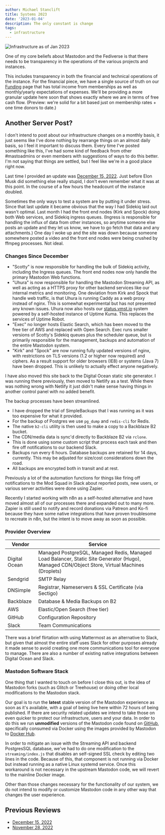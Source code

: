 ```yaml
---
author: Michael Stanclift
title: Systems 2023
date: '2023-01-04'
description: The only constant is change
tags:
  - infrastructure
---
```


![Infrastructure as of Jan 2023](https://cdn.vmst.io/docs/vmstio-simple-jan23-round.png "Infrastructure as of Jan 2023")

One of my core beliefs about Mastodon and the Fediverse is that there needs to be transparency in the operations of the various projects and instances.

This includes transparency in both the financial and technical operations of the instance. For the financial piece, we have a single source of truth on our [Funding](/funding) page that has total income from memberships as well as monthly/yearly expectations of expenses. We'll be providing a more granular update here soon that shows exactly where we are in terms of free cash flow. (Preview: we're solid for a bit based just on membership rates + one time donors to date.)

## Another Server Post?

I don't intend to post about our infrastructure changes on a monthly basis, it just seems like I've done nothing by rearrange things on an almost daily basis, so I feel it important to discuss them.
Every time I've posted something like this, I've had some kind of feedback from other #mastoadmins or even members with suggestions of ways to do this better. I'm not saying that things are settled, but I feel like we're in a good place right now.

Last time I provided an update was [December 15, 2022](/post/2022/12/infrastructure-updates/).
Just before Elon Musk did something else really stupid, I don't even remember what it was at this point.
In the course of a few hours the headcount of the instance doubled.

Sometimes the only ways to test a system are by putting it under stress.
Since that last update it became obvious that the way I had Sidekiq laid out wasn't optimal.
Last month I had the front end nodes (Kirk and Spock) doing both Web services, and Sidekiq ingress queues.
(Ingress is responsible for handling the influx of data from other instances, so anytime someone else posts an update and they let us know, we have to go fetch that data and any attachments.)
One day I woke up and the site was down because someone somewhere posted a video and the front end nodes were being crushed by ffmpeg processes.
Not ideal.

### Changes Since December

- "Scotty" is now responsible for handling the bulk of Sidekiq activity, including the Ingress queues. The front end nodes now only handle the primary Mastodon Web functions.
- "Uhura" is now responsible for handling the Mastodon Streaming API, as well as acting as a HTTPS proxy for other backend services like our internal metrics and monitoring. One deviation from Kirk and Spock that handle web traffic, is that Uhura is running Caddy as a web proxy instead of nginx. This is somewhat experimental but has not presented any known issues. Uhura now also hosts our [status.vmst.io](https://status.vmst.io) system powered by a self-hosted instance of Uptime Kuma. This replaces the services of Uptime Robot.
- "Exec" no longer hosts Elastic Search, which has been moved to the free tier of AWS and replaced with Open Search. Exec runs smaller versions of Scotty's Sidekiq queues plus the scheduler queue, but is primarily responsible for the management, backups and automation of the entire Mastodon system.
- "Kirk" and "Spock" are now running fully updated versions of nginx, with restrictions on TLS versions (1.2 or higher now required) and ciphers. As a result support for older browsers (IE8) or systems (Java 7) have been dropped. This is unlikely to actually effect anyone negatively.

I have also moved this site back to the Digital Ocean static site generator.
I was running there previously, then moved to Netlify as a test.
While there was nothing wrong with Netlify it just didn't make sense having things in another control panel with no added benefit.

The backup processes have been streamlined.

- I have dropped the trial of SimpleBackups that I was running as it was too expensive for what it provided.
- For the backup of Postgres we use `pg_dump` and `redis-cli` for Redis.
- The native `b2-cli` utility is then used to make a copy to a Backblaze B2 bucket.
- The CDN/media data is sync'd directly to Backblaze B2 via `rclone`.
- This is done using some custom script that process each task and then fire off notifications to our backend Slack.
- Backups run every 6 hours. Database backups are retained for 14 days, currently. This may be adjusted for size/cost considerations down the road.
- All backups are encrypted both in transit and at rest.

Previously a lot of the automation functions for things like firing off notifications to the Mod Squad in Slack about reported posts, new users, or various server activities were done using Zapier.

Recently I started working with n8n as a self-hosted alternative and have moved almost all of our processes there and expanded out to many more.
Zapier is still used to notify and record donations via Patreon and Ko-fi because they have some native integrations that have proven troublesome to recreate in n8n, but the intent is to move away as soon as possible.

### Provider Overview

| **Vendor** | **Service** |
|---|---|
| Digital Ocean | Managed PostgreSQL, Managed Redis, Managed Load Balancer, Static Site Generator (Hugo), Managed CDN/Object Store, Virtual Machines (Droplets) |
| Sendgrid | SMTP Relay |
| DNSimple | Registrar, Nameservers & SSL Certificate (via Sectigo) |
| Backblaze | Database & Media Backups on B2 |
| AWS | Elastic/Open Search (free tier) |
| GitHub | Configuration Repository |
| Slack | Team Communications |

There was a brief flirtation with using Mattermost as an alternative to Slack, but given that almost the entire staff uses Slack for other purposes already it made sense to avoid creating one more communications tool for everyone to manage.
There are also a number of existing native integrations between Digital Ocean and Slack.

### Mastodon Software Stack

One thing that I wanted to touch on before I close this out, is the idea of Mastodon forks (such as Glitch or Treehouse) or doing other local modifications to the Mastodon stack.

Our goal is to run the **latest** stable version of the Mastodon experience as soon as it's available, with a goal of being live here within 72 hours of being published.
If there are security related updates we intend to take those on even quicker to protect our infrastructure, users and your data.
In order to do this we run **unmodified** versions of the Mastodon code found on [GitHub](https://github.com/mastodon/mastodon), specifically consumed via Docker using the images provided by Mastodon to [Docker Hub](https://hub.docker.com/r/tootsuite/mastodon).

In order to mitigate an issue with the Streaming API and backend PostgresSQL database, we've had to do one modification to the `streaming/index.js` that disables an self-signed SSL check by editing two lines in the code.
Because of this, that component is not running via Docker but instead running as a native Linux systemd service.
Once this workaround is not necessary in the upstream Mastodon code, we will revert to the mainline Docker image.

Other than those changes necessary for the functionality of our system, we do not intend to modify or customize Mastodon code in any other way that changes the user experience.

## Previous Reviews

- [December 15, 2022](/post/2022/12/infrastructure-updates/)
- [November 28, 2022](/post/2022/11/new-infrastructure/)
